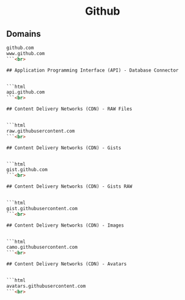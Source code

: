 


<h1 align="center">Github</h1>  


## Domains


```html
github.com
www.github.com
```<br>

## Application Programming Interface (API) - Database Connector


```html
api.github.com
```<br>

## Content Delivery Networks (CDN) - RAW Files


```html
raw.githubusercontent.com
```<br>

## Content Delivery Networks (CDN) - Gists


```html
gist.github.com
```<br>

## Content Delivery Networks (CDN) - Gists RAW


```html
gist.githubusercontent.com
```<br>

## Content Delivery Networks (CDN) - Images


```html
camo.githubusercontent.com
```<br>

## Content Delivery Networks (CDN) - Avatars


```html
avatars.githubusercontent.com
```<br>
